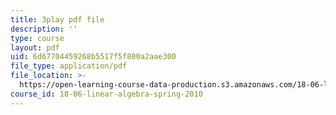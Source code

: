 ```yaml
---
title: 3play pdf file
description: ''
type: course
layout: pdf
uid: 6d67704459268b5517f5f800a2aae300
file_type: application/pdf
file_location: >-
  https://open-learning-course-data-production.s3.amazonaws.com/18-06-linear-algebra-spring-2010/6d67704459268b5517f5f800a2aae300_IZqwi0wJovM.pdf
course_id: 18-06-linear-algebra-spring-2010
---
```

